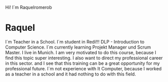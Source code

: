 Hi! I´m Raquelromerob
# Raquel
I´m Teacher in a School.
I´m student in Redi!!! DLP - Introduction to Computer Science.
I´m currently learning Projekt Manager und Scrum Master.
I live in Munich.
I am very motivated to do this course, because I find this topic super interesting. 
I also want to direct my professional career in this sector.
and I see that this training can be a great opportunity for my professional future.
I´m not experience with It Computer, because I worked as a teacher in a school 
and it had nothing to do with this field. 
